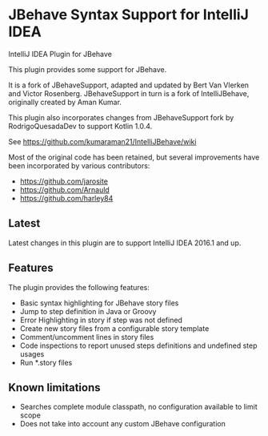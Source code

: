 JBehave Syntax Support for IntelliJ IDEA
=========================================

IntelliJ IDEA Plugin for JBehave

This plugin provides some support for JBehave.

It is a fork of JBehaveSupport, adapted and updated by Bert Van Vlerken and Victor Rosenberg.
JBehaveSupport in turn is a fork of IntelliJBehave, originally created by Aman Kumar.

This plugin also incorporates changes from JBehaveSupport fork by RodrigoQuesadaDev to support Kotlin 1.0.4.

See https://github.com/kumaraman21/IntelliJBehave/wiki

Most of the original code has been retained, but several improvements have been incorporated by various contributors:
* https://github.com/jarosite
* https://github.com/Arnauld
* https://github.com/harley84

Latest
------
Latest changes in this plugin are to support IntelliJ IDEA 2016.1 and up.
    
Features
--------
The plugin provides the following features:
* Basic syntax highlighting for JBehave story files
* Jump to step definition in Java or Groovy
* Error Highlighting in story if step was not defined
* Create new story files from a configurable story template
* Comment/uncomment lines in story files
* Code inspections to report unused steps definitions and undefined step usages
* Run *.story files

Known limitations
-----------------
* Searches complete module classpath, no configuration available to limit scope
* Does not take into account any custom JBehave configuration
